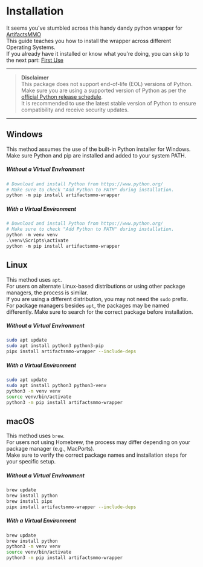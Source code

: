 # Installation

It seems you've stumbled across this handy dandy python wrapper for [ArtifactsMMO](https://artifactsmmo.com/)  
This guide teaches you how to install the wrapper across different Operating Systems.  
If you already have it installed or know what you're doing, you can skip to the next part: [First Use](first_use.html)

---

> **Disclaimer**  
> This package does not support end-of-life (EOL) versions of Python.  
> Make sure you are using a supported version of Python as per the [official Python release schedule](https://devguide.python.org/versions/).  
> It is recommended to use the latest stable version of Python to ensure compatibility and receive security updates.

---

## Windows

This method assumes the use of the built-in Python installer for Windows.  
Make sure Python and pip are installed and added to your system PATH.  

##### Without a Virtual Environment

```powershell
# Download and install Python from https://www.python.org/
# Make sure to check "Add Python to PATH" during installation.
python -m pip install artifactsmmo-wrapper
```

##### With a Virtual Environment  

```powershell
# Download and install Python from https://www.python.org/
# Make sure to check "Add Python to PATH" during installation.
python -m venv venv
.\venv\Scripts\activate
python -m pip install artifactsmmo-wrapper
```

## Linux  

This method uses `apt`.  
For users on alternate Linux-based distributions or using other package managers, the process is similar.  
If you are using a different distribution, you may not need the `sudo` prefix.  
For package managers besides `apt`, the packages may be named differently. Make sure to search for the correct package before installation.  

##### Without a Virtual Environment

```bash
sudo apt update
sudo apt install python3 python3-pip
pipx install artifactsmmo-wrapper --include-deps
```

##### With a Virtual Environment

```bash
sudo apt update
sudo apt install python3 python3-venv
python3 -m venv venv
source venv/bin/activate
python3 -m pip install artifactsmmo-wrapper
```

## macOS

This method uses `brew`.  
For users not using Homebrew, the process may differ depending on your package manager (e.g., MacPorts).  
Make sure to verify the correct package names and installation steps for your specific setup.  

##### Without a Virtual Environment


```bash
brew update
brew install python
brew install pipx
pipx install artifactsmmo-wrapper --include-deps
```

##### With a Virtual Environment


```bash
brew update
brew install python
python3 -m venv venv
source venv/bin/activate
python3 -m pip install artifactsmmo-wrapper
```